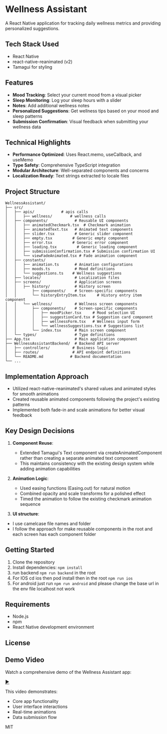 # Wellness Assistant

A React Native application for tracking daily wellness metrics and providing personalized suggestions.

## Tech Stack Used
- React Native
- react-native-reanimated (v2)
- Tamagui for styling

## Features

- **Mood Tracking**: Select your current mood from a visual picker
- **Sleep Monitoring**: Log your sleep hours with a slider
- **Notes**: Add additional wellness notes
- **Personalized Suggestions**: Get wellness tips based on your mood and sleep patterns
- **Submission Confirmation**: Visual feedback when submitting your wellness data

## Technical Highlights

- **Performance Optimized**: Uses React.memo, useCallback, and useMemo
- **Type Safety**: Comprehensive TypeScript integration
- **Modular Architecture**: Well-separated components and concerns
- **Localization Ready**: Text strings extracted to locale files

## Project Structure

```
WellnessAssistant/
├── src/
│   ├── apis/            # apis calls
│   │   ├── wellness/        # wellness calls
│   ├── components/            # Reusable UI components
│   │   ├── animatedCheckmark.tsx  # Checkmark animation
│   │   ├── animatedText.tsx   # Animated text components
│   │   ├── slider.tsx         # Generic slider component
│   │   ├── empty.tsx         # Generic empty component
│   │   ├── error.tsx         # Generic error component
│   │   ├── loading.tsx         # Generic loading component
│   │   ├── submissionConfirmation.tsx # Submission confirmation UI
│   │   └── viewFadeAnimated.tsx # Fade animation component
│   ├── constants/
│   │   ├── animation.ts       # Animation configurations
│   │   ├── moods.ts           # Mood definitions
│   │   └── suggestions.ts    # Wellness suggestions
│   ├── locales/               # Localization files
│   ├── screens/               # Application screens
│   │   ├── history/           # History screen
│   │       ├── components/    # Screen-specific components
│   │       └── historyEntryItem.tsx     # History entry item component
│   │   └── wellness/          # Wellness screen components
│   │       ├── components/    # Screen-specific components
│   │       │   ├── moodPicker.tsx     # Mood selection UI
│   │       │   ├── suggestionCard.tsx # Suggestion card component
│   │       │   ├── wellnessForm.tsx   # Wellness input form
│   │       │   └── wellnessSuggestions.tsx # Suggestions list
│   │       └── index.tsx      # Main screen component
│   └── types/                 # Type definitions
├── App.tsx                    # Main application component
├── WellnessAssistantBackend/  # Backend API server
│   ├── controllers/          # Business logic
│   ├── routes/               # API endpoint definitions
│   └── README.md            # Backend documentation
└── ...
```

## Implementation Approach
- Utilized react-native-reanimated's shared values and animated styles for smooth animations
- Created reusable animated components following the project's existing patterns
- Implemented both fade-in and scale animations for better visual feedback

## Key Design Decisions
1. **Component Reuse**:
   - Extended Tamagui's Text component via createAnimatedComponent rather than creating a separate animated text component
   - This maintains consistency with the existing design system while adding animation capabilities

2. **Animation Logic**:
   - Used easing functions (Easing.out) for natural motion
   - Combined opacity and scale transforms for a polished effect
   - Timed the animation to follow the existing checkmark animation sequence

3.  **UI structure**:
   - I use camelcase file names and folder
   - I follow the approach for make reusable components in the root and each screen has each component folder

## Getting Started

1. Clone the repository
2. Install dependencies: `npm install`
3. run backend `npm run backend` in the root
4. For IOS cd ios then pod install then in the root `npm run ios`
5. For android just run `npm run android` and please change the base url in the env file localhost not work

## Requirements

- Node.js
- npm
- React Native development environment

## License

## Demo Video

Watch a comprehensive demo of the Wellness Assistant app:

[▶️](https://www.loom.com/share/912b33280f924e11949ca35955b2314b)

This video demonstrates:
- Core app functionality
- User interface interactions 
- Real-time animations
- Data submission flow

MIT
